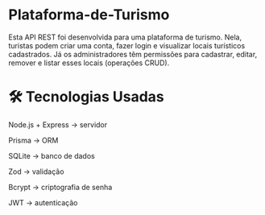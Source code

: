 # Plataforma-de-Turismo
Esta API REST foi desenvolvida para uma plataforma de turismo. Nela, turistas podem criar uma conta, fazer login e visualizar locais turísticos cadastrados. Já os administradores têm permissões para cadastrar, editar, remover e listar esses locais (operações CRUD).


# 🛠️ Tecnologias Usadas
Node.js + Express → servidor

Prisma → ORM

SQLite → banco de dados

Zod → validação

Bcrypt → criptografia de senha

JWT → autenticação

